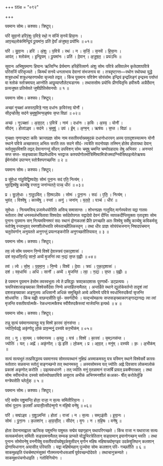 +++
title = "०९२"

+++


पवमानः सोमः। कश्यपः। त्रिष्टुप्।

परि॑ सुवा॒नो हरि॑रं॒शुः प॒वित्रे॒ रथो॒ न स॑र्जि स॒नये॑ हिया॒नः ।  
आप॒च्छ्लोक॑मिन्द्रि॒यं पू॒यमा॑नः॒ प्रति॑ दे॒वाँ अ॑जुषत॒ प्रयो॑भिः ॥ ०१॥

परि॑ । सु॒वा॒नः । हरिः॑ । अं॒शुः । प॒वित्रे॑ । रथः॑ । न । स॒र्जि॒ । स॒नये॑ । हि॒या॒नः ।  
आप॑त् । श्लोक॑म् । इ॒न्द्रि॒यम् । पू॒यमा॑नः । प्रति॑ । दे॒वान् । अ॒जु॒ष॒त॒ । प्रयः॑ऽभिः ॥

सुवानः अभिषूयमाणः हियानः ऋत्विग्भिः प्रेर्यमाणः हरिर्हरितवर्णः अंशुः सोमः पवित्रे अविवालेन कृतेदशापवित्रे परिसर्जि परिसृज्यते । किमर्थं सनये धनलाभाय देवानां संभजनाय वा । तत्रदृष्टान्तः—रथोन रथोयथा युद्धे शत्रुवधार्थं शत्रुधनहरणार्थंवा सृज्यते तद्वत् । किंच पूयमानः पवित्रेण सोयंसोमः इन्द्रियं इन्द्रलिङ्गं इन्द्रस्य पर्याप्तं वा श्लोकं स्तोत्रमापत् आप्नोति आपॢव्याप्तौलेट्यडागमः । तथाससोमः प्रयोभिः प्रीणयितृभिः हवीरूपैः अन्नैर्देवान् प्रत्यजुषत प्रतिसेवते जुषीप्रीतिसेवनयोः ॥ १ ॥

पवमानः सोमः। कश्यपः। त्रिष्टुप्।

अच्छा॑ नृ॒चक्षा॑ असरत्प॒वित्रे॒ नाम॒ दधा॑नः क॒विर॑स्य॒ योनौ॑ ।  
सीद॒न्होते॑व॒ सद॑ने च॒मूषूपे॑मग्म॒न्नृष॑यः स॒प्त विप्राः॑ ॥ ०२॥

अच्छ॑ । नृ॒ऽचक्षाः॑ । अ॒स॒र॒त् । प॒वित्रे॑ । नाम॑ । दधा॑नः । क॒विः । अ॒स्य॒ । योनौ॑ ।  
सीद॑न् । होता॑ऽइव । सद॑ने । च॒मूषु॑ । उप॑ । ई॒म् । अ॒ग्म॒न् । ऋष॑यः । स॒प्त । विप्राः॑ ॥

नृचक्षाः नृणान्द्रष्टा कविः क्रान्तप्रज्ञः सोमः नाम वसतीवर्याख्यमुदकं दधानोधारयन् अस्य एतादृशस्यात्मनः योनौ स्थाने पवित्रे अच्छासरत् अभितः सरति ततः सदने सीदं- त्यत्रेति सदनोयज्ञः तस्मिन् होतेव होतायथा देवान् स्तोतुमुपविशति तद्वत् देवानागन्तुं सीदन् उपविशन् सोमः चमूषु चमन्ति चम्वोग्रहादयः तेषु अभिसर । अनन्तरं सप्त सप्त- सङ्ख्याका विप्रामेधाविनः भरद्वाजः कश्यपोगोतमोत्रिर्मिश्वामित्रोजमदग्निर्वसिष्ठइत्येतेऋषयः ईमेनंसोमं उपाग्मन् स्तोत्रैरुपगच्छन्ति ॥ २ ॥

पवमानः सोमः। कश्यपः। त्रिष्टुप्।

प्र सु॑मे॒धा गा॑तु॒विद्वि॒श्वदे॑वः॒ सोमः॑ पुना॒नः सद॑ एति॒ नित्य॑म् ।  
भुव॒द्विश्वे॑षु॒ काव्ये॑षु॒ रन्तानु॒ जना॑न्यतते॒ पञ्च॒ धीरः॑ ॥ ०३॥

प्र । सु॒ऽमे॒धाः । गा॒तु॒ऽवित् । वि॒श्वऽदे॑वः । सोमः॑ । पु॒ना॒नः । सदः॑ । ए॒ति॒ । नित्य॑म् ।  
भुव॑त् । विश्वे॑षु । काव्ये॑षु । रन्ता॑ । अनु॑ । जना॑न् । य॒त॒ते॒ । पञ्च॑ । धीरः॑ ॥

सुमेधाः । नित्यमसिच् प्रजामेधयोरिति असिच् समासान्तः । शोभनप्रज्ञः गातुवित् मार्गस्यवेत्ता यद्वा गातवः स्तोतारः तेषां धनस्यलंभयितावा विश्वदेवः सर्वदेवोपगतः यद्वादेवो देवनं दीप्तिः व्यापकदीप्तियुक्ताः एतादृशाः सोमः पुनानः पूयमानः सन् नित्यमविनश्वरं सदः स्थानं द्रोणकलशं प्रैति प्रगच्छति अतः विश्वेषु सर्वेषु काव्येषु कविकर्मसु स्तोत्रेषु रन्ताभुवत् रमणशीलोभवति रमेस्ताच्छीलिकस्तृन् । तथा धीरः प्राज्ञः सोयंपंचजनान् निषादपंचमान् चतुरोवर्णान् अनुयतते अनुगन्तुं प्रयत्नङ्करोति अनुगच्छतीतियावत् ॥ ३ ॥

पवमानः सोमः। कश्यपः। त्रिष्टुप्।

तव॒ त्ये सो॑म पवमान नि॒ण्ये विश्वे॑ दे॒वास्त्रय॑ एकाद॒शासः॑ ।  
दश॑ स्व॒धाभि॒रधि॒ सानो॒ अव्ये॑ मृ॒जन्ति॑ त्वा न॒द्यः॑ स॒प्त य॒ह्वीः ॥ ०४॥

तव॑ । त्ये । सो॒म॒ । प॒व॒मा॒न॒ । नि॒ण्ये । विश्वे॑ । दे॒वाः । त्रयः॑ । ए॒का॒द॒शासः॑ ।  
दश॑ । स्व॒धाभिः॑ । अधि॑ । सानौ॑ । अव्ये॑ । मृ॒जन्ति॑ । त्वा॒ । न॒द्यः॑ । स॒प्त । य॒ह्वीः ॥

हे पवमान पूयमान हेसोम तवस्वभूताः त्ये ते प्रसिद्धाः त्रयएकादशासः पूरणार्थे- डट्प्रत्ययः । त्रयस्त्रिंशत्सङ्ख्याका विश्वेसर्वेदेवाः निण्ये अन्तर्हितनामैतत् । अन्तर्हिते स्थाने द्युलोकेवर्तन्ते तादृशं त्वां दशसङ्ख्याका अङ्गुलयः अधिसानौ अधिकं समुच्छ्रिते अव्ये अविमये पवित्रे स्वधाभिरुदकैर्वा सृजन्ति शोधयन्ति । किंच यह्वीः वाछन्दसीति पूर्व- सवर्णदीर्घः । यत्द्भ्योमहत्यः सप्तसङ्ख्याकागङ्गाद्यानद्यः त्वा त्वां मृजन्ति वसतीवर्यात्मकै- रेकधनात्मकैश्च स्वीयैरुदकैस्त्वां मार्जयन्ति इत्यर्थः ॥ ४ ॥

पवमानः सोमः। कश्यपः। त्रिष्टुप्।

तन्नु स॒त्यं पव॑मानस्यास्तु॒ यत्र॒ विश्वे॑ का॒रवः॑ सं॒नस॑न्त ।  
ज्योति॒र्यदह्ने॒ अकृ॑णोदु लो॒कं प्राव॒न्मनुं॒ दस्य॑वे कर॒भीक॑म् ॥ ०५॥

तत् । नु । स॒त्यम् । पव॑मानस्य । अ॒स्तु॒ । यत्र॑ । विश्वे॑ । का॒रवः॑ । स॒म्ऽनस॑न्त ।  
ज्योतिः॑ । यत् । अह्ने॑ । अकृ॑णोत् । ऊं॒ इति॑ । लो॒कम् । प्र । आ॒व॒त् । मनु॑म् । दस्य॑वे । कः॒ । अ॒भीक॑म् ॥

सत्यं सत्यभूतं तत्प्रसिद्धस्य पवमानस्य सोमस्यस्थानं नुक्षिप्रं अस्माकमस्तु यत्र यस्मिन् स्थाने विश्वेसर्वे कारवः स्तोतारः सन्नसन्त स्तोतुं सङ्गच्छन्ते तत् स्थानमस्तु । अस्यसोमस्य यत् ज्योतिः अह्ने दिवसाय लोकमालोकं प्रकाशं अकृणोत् करोति । उइत्यवधारणे । तत् ज्योतिः मनुं एतन्नामानं राजार्षिं प्रावत् प्रकर्षेणारक्षत् । तथा सोमः स्वीयन्तेजः दस्यवे सर्वस्योपक्षपयित्रे असुराय अभीकं अभिगमनशीलं कःअका- र्षीत् करोतेर्लुङि मन्त्रेघसेति च्लेर्लुक् ॥ ५ ॥

पवमानः सोमः। कश्यपः। त्रिष्टुप्।

परि॒ सद्मे॑व पशु॒मान्ति॒ होता॒ राजा॒ न स॒त्यः समि॑तीरिया॒नः ।  
सोमः॑ पुना॒नः क॒लशाँ॑ अयासी॒त्सीद॑न्मृ॒गो न म॑हि॒षो वने॑षु ॥ ०६॥

परि॑ । सद्म॑ऽइव । प॒शु॒ऽमन्ति॑ । होता॑ । राजा॑ । न । स॒त्यः । सम्ऽइ॑तीः । इ॒या॒नः ।  
सोमः॑ । पु॒ना॒नः । क॒लशा॑न् । अ॒या॒सी॒त् । सीद॑न् । मृ॒गः । न । म॒हि॒षः । वने॑षु ॥

होता देवानामाह्वाता ऋत्विक् पशुमन्ति पशुमतः सद्मेव यज्ञगृहान् यथापरिगच्छते । किंच राजा न यथाराजा सत्यः सत्यकर्मासन् समितीः सङ्ग्रामनामैतत् सम्यक् प्राप्यते योद्धृभिरत्रेतितान् सङ्ग्रामान् इयानोगच्छन् भवति । तथा पुनानः सोमोवनेषु वननीयेषु वसतीवर्याख्येषूदकेषुसीदन् मृगोन महिषः महिषाख्योमृगइव उदकेषुतिष्ठन् कलशान् द्रोणाभिधानान् अयासीत् परियाति । यद्वा महिषोमहान् पूज्योवा सोमः कलशान् परि- गच्छतीति ॥ ६ ॥साकमुक्षइति पंचर्चमष्टमंसूक्तं गौतमस्यनोधसआर्षं पूर्ववच्छन्दोदेवते । तथाचानुक्रम्यते । साकमुक्षःपंचनोधाइति । गतोविनियोगः ।